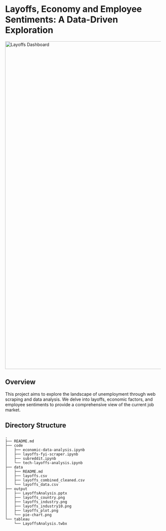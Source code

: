 # Layoffs, Economy and Employee Sentiments: A Data-Driven Exploration
<img width="1059" alt="Layoffs Dashboard" src="https://github.com/komal98/navigating-unemployment-landscape/assets/20492468/04993b44-db9d-4c9b-a25e-1adba6ba0ae2">

## Overview
This project aims to explore the landscape of unemployment through web scraping and data analysis. We delve into layoffs, economic factors, and employee sentiments to provide a comprehensive view of the current job market.

## Directory Structure
```
.
├── README.md
├── code
│   ├── economic-data-analysis.ipynb
│   ├── layoffs-fyi-scraper.ipynb
│   ├── subreddit.ipynb
│   └── tech-layoffs-analysis.ipynb
├── data
│   ├── README.md
│   ├── layoffs.csv
│   ├── layoffs_combined_cleaned.csv
│   └── layoffs_data.csv
├── output
│   ├── LayoffsAnalysis.pptx
│   ├── layoffs_country.png
│   ├── layoffs_industry.png
│   ├── layoffs_industry10.png
│   ├── layoffs_plot.png
│   └── pie-chart.png
└── tableau
    └── LayoffsAnalysis.twbx
```
